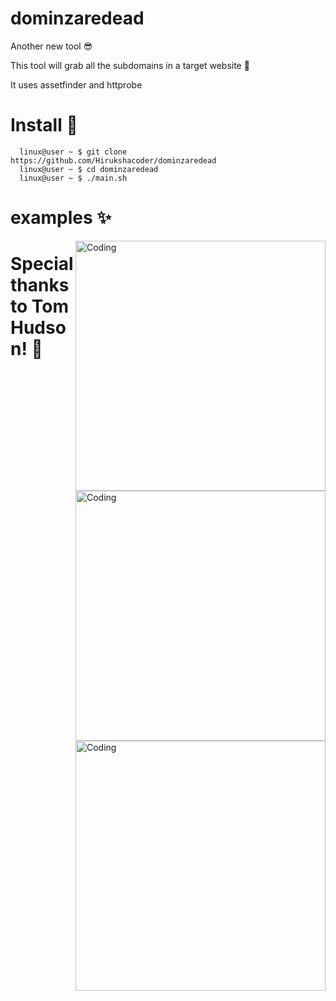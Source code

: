 # dominzaredead 

Another new tool 😎

This tool will grab all the subdomains in a target website 🏹

It uses assetfinder and httprobe 

# Install 🎀

      linux@user ~ $ git clone https://github.com/Hirukshacoder/dominzaredead 
      linux@user ~ $ cd dominzaredead 
      linux@user ~ $ ./main.sh
      
# examples ✨
<img align="right" alt="Coding" width="400" src="https://user-images.githubusercontent.com/97717488/187456038-a0b0b64a-c335-4ffa-8edc-049d1aab58ea.png">



<img align="right" alt="Coding" width="400" src="https://user-images.githubusercontent.com/97717488/187456420-3b61dd0b-8b19-4be9-9b40-f61d7a21d257.png">



<img align="right" alt="Coding" width="400" src="https://user-images.githubusercontent.com/97717488/187456600-c6fef354-5302-476b-b3ae-24be5be21467.png">
       
# Special thanks to Tom Hudson! 🙏
